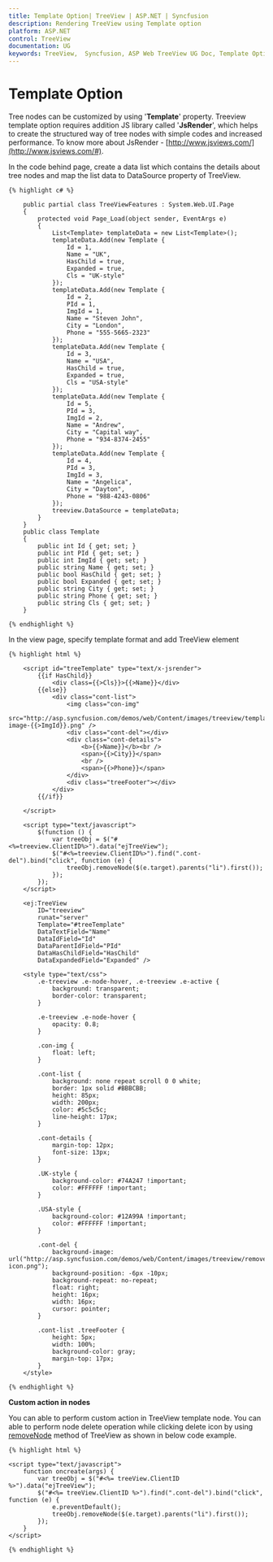 ```yaml
---
title: Template Option| TreeView | ASP.NET | Syncfusion
description: Rendering TreeView using Template option
platform: ASP.NET
control: TreeView
documentation: UG
keywords: TreeView,  Syncfusion, ASP Web TreeView UG Doc, Template Option
---
```



# Template Option

Tree nodes can be customized by using '**Template**' property. Treeview template option requires addition JS library called '**JsRender**', which helps to create the structured way of tree nodes with simple codes and increased performance. To know more about JsRender - [http://www.jsviews.com/](http://www.jsviews.com/#).  

In the code behind page, create a data list which contains the details about tree nodes and map the list data to DataSource property of TreeView.
    
    {% highlight c# %}
    
        public partial class TreeViewFeatures : System.Web.UI.Page
        {
            protected void Page_Load(object sender, EventArgs e)
            {
                List<Template> templateData = new List<Template>();
                templateData.Add(new Template {
                    Id = 1,
                    Name = "UK",
                    HasChild = true,
                    Expanded = true,
                    Cls = "UK-style"
                });
                templateData.Add(new Template {
                    Id = 2,
                    PId = 1,
                    ImgId = 1,
                    Name = "Steven John",
                    City = "London",
                    Phone = "555-5665-2323"
                });
                templateData.Add(new Template {
                    Id = 3,
                    Name = "USA",
                    HasChild = true,
                    Expanded = true,
                    Cls = "USA-style"
                });
                templateData.Add(new Template {
                    Id = 5,
                    PId = 3,
                    ImgId = 2,
                    Name = "Andrew",
                    City = "Capital way",
                    Phone = "934-8374-2455"
                });
                templateData.Add(new Template {
                    Id = 4,
                    PId = 3,
                    ImgId = 3,
                    Name = "Angelica",
                    City = "Dayton",
                    Phone = "988-4243-0806"
                });
                treeview.DataSource = templateData;
            }        
        }
        public class Template
        {
            public int Id { get; set; }
            public int PId { get; set; }
            public int ImgId { get; set; }
            public string Name { get; set; }
            public bool HasChild { get; set; }
            public bool Expanded { get; set; }
            public string City { get; set; }
            public string Phone { get; set; }
            public string Cls { get; set; }
        }
        
    {% endhighlight %}
    
In the view page, specify template format and add TreeView element
    
    {% highlight html %}
    
        <script id="treeTemplate" type="text/x-jsrender">
            {{if HasChild}}
                <div class={{>Cls}}>{{>Name}}</div>
            {{else}}
                <div class="cont-list">
                    <img class="con-img"
                        src="http://asp.syncfusion.com/demos/web/Content/images/treeview/template-image-{{>ImgId}}.png" />
                    <div class="cont-del"></div>
                    <div class="cont-details">
                        <b>{{>Name}}</b><br />
                        <span>{{>City}}</span>
                        <br />
                        <span>{{>Phone}}</span>
                    </div>
                    <div class="treeFooter"></div>
                </div>
            {{/if}}
    
        </script>
    
        <script type="text/javascript">
            $(function () {
                var treeObj = $("#<%=treeview.ClientID%>").data("ejTreeView");
                $("#<%=treeview.ClientID%>").find(".cont-del").bind("click", function (e) {
                    treeObj.removeNode($(e.target).parents("li").first());
                });
            });
        </script>
    
        <ej:TreeView
            ID="treeview"
            runat="server"
            Template="#treeTemplate"
            DataTextField="Name"
            DataIdField="Id"
            DataParentIdField="PId"
            DataHasChildField="HasChild"
            DataExpandedField="Expanded" />
    
        <style type="text/css">
            .e-treeview .e-node-hover, .e-treeview .e-active {
                background: transparent;
                border-color: transparent;
            }
    
            .e-treeview .e-node-hover {
                opacity: 0.8;
            }
    
            .con-img {
                float: left;
            }
    
            .cont-list {
                background: none repeat scroll 0 0 white;
                border: 1px solid #BBBCBB;
                height: 85px;
                width: 200px;
                color: #5c5c5c;
                line-height: 17px;
            }
    
            .cont-details {
                margin-top: 12px;
                font-size: 13px;
            }
    
            .UK-style {
                background-color: #74A247 !important;
                color: #FFFFFF !important;
            }
    
            .USA-style {
                background-color: #12A99A !important;
                color: #FFFFFF !important;
            }
    
            .cont-del {
                background-image: url("http://asp.syncfusion.com/demos/web/Content/images/treeview/remove-icon.png");
                background-position: -6px -10px;
                background-repeat: no-repeat;
                float: right;
                height: 16px;
                width: 16px;
                cursor: pointer;
            }
    
            .cont-list .treeFooter {
                height: 5px;
                width: 100%;
                background-color: gray;
                margin-top: 17px;
            }
        </style>
        
    {% endhighlight %}
    
**Custom action in nodes**

You can able to perform custom action in TreeView template node. You can able to perform node delete operation while clicking delete icon by using [removeNode](http://help.syncfusion.com/js/api/ejtreeview#methods:removenode) method of TreeView as shown in below code example.
    
    {% highlight html %}
    
    <script type="text/javascript">
        function oncreate(args) {
            var treeObj = $("#<%= treeView.ClientID %>").data("ejTreeView");
            $("#<%= treeView.ClientID %>").find(".cont-del").bind("click", function (e) {
                e.preventDefault();
                treeObj.removeNode($(e.target).parents("li").first());
            });
        }
    </script>
    
    {% endhighlight %}
 
 